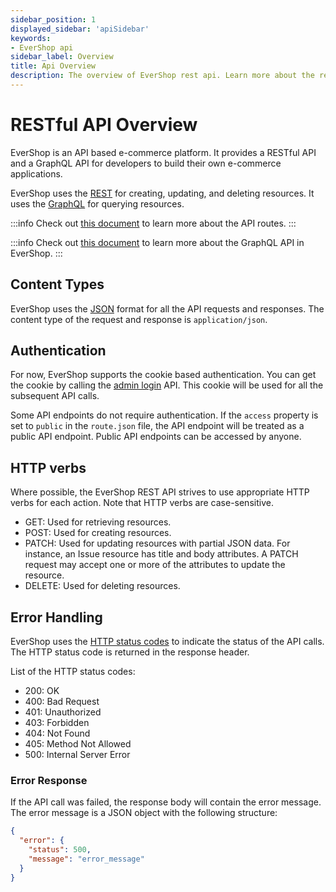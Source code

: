 ```yaml
---
sidebar_position: 1
displayed_sidebar: 'apiSidebar'
keywords:
- EverShop api
sidebar_label: Overview
title: Api Overview 
description: The overview of EverShop rest api. Learn more about the rest api authentication, error handling, and more.
---
```


# RESTful API Overview

EverShop is an API based e-commerce platform. It provides a RESTful API and a GraphQL API for developers to build their own e-commerce applications.

EverShop uses the [REST](https://en.wikipedia.org/wiki/Representational_state_transfer) for creating, updating, and deleting resources. It uses the [GraphQL](https://graphql.org/) for querying resources.

:::info
Check out [this document](/docs/development/knowledge-base/api-routes.md) to learn more about the API routes.
:::

:::info
Check out [this document](/docs/development/knowledge-base/graphql.md) to learn more about the GraphQL API in EverShop.
:::

## Content Types

EverShop uses the [JSON](https://www.json.org/json-en.html) format for all the API requests and responses. The content type of the request and response is `application/json`.

## Authentication

For now, EverShop supports the cookie based authentication. You can get the cookie by calling the [admin login](/docs/api/user) API. This cookie will be used for all the subsequent API calls.

Some API endpoints do not require authentication. If the `access` property is set to `public` in the `route.json` file, the API endpoint will be treated as a public API endpoint. Public API endpoints can be accessed by anyone.

## HTTP verbs
Where possible, the EverShop REST API strives to use appropriate HTTP verbs for each action. Note that HTTP verbs are case-sensitive.

- GET:	Used for retrieving resources.
- POST:	Used for creating resources.
- PATCH:	Used for updating resources with partial JSON data. For instance, an Issue resource has title and body attributes. A PATCH request may accept one or more of the attributes to update the resource.
- DELETE:	Used for deleting resources.

## Error Handling

EverShop uses the [HTTP status codes](https://en.wikipedia.org/wiki/List_of_HTTP_status_codes) to indicate the status of the API calls. The HTTP status code is returned in the response header.

List of the HTTP status codes:

- 200: OK
- 400: Bad Request
- 401: Unauthorized
- 403: Forbidden
- 404: Not Found
- 405: Method Not Allowed
- 500: Internal Server Error

### Error Response

If the API call was failed, the response body will contain the error message. The error message is a JSON object with the following structure:

```json
{
  "error": {
    "status": 500,
    "message": "error_message"
  }
}
```

